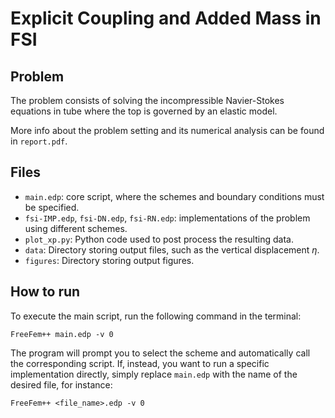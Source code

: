 # Explicit Coupling and Added Mass in FSI

## Problem
The problem consists of solving the incompressible Navier-Stokes equations in  tube where the top is governed by an elastic model.

More info about the problem setting and its numerical analysis can be found in `report.pdf`.

## Files
- `main.edp`: core script, where the schemes and boundary conditions must be specified.
- `fsi-IMP.edp`, `fsi-DN.edp`, `fsi-RN.edp`: implementations of the problem using different schemes.
- `plot_xp.py`: Python code used to post process the resulting data. 
- `data`: Directory storing output files, such as the vertical displacement $\eta$.
- `figures`: Directory storing output figures.

## How to run
To execute the main script, run the following command in the terminal:
```
FreeFem++ main.edp -v 0
```
The program will prompt you to select the scheme and automatically call the corresponding script. If, instead, you want to run a specific implementation directly, simply replace `main.edp` with the name of the desired file, for instance: 
```
FreeFem++ <file_name>.edp -v 0
```